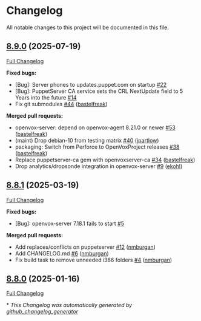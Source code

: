# Changelog

All notable changes to this project will be documented in this file.

## [8.9.0](https://github.com/openvoxproject/openvox-server/tree/8.9.0) (2025-07-19)

[Full Changelog](https://github.com/openvoxproject/openvox-server/compare/8.8.1...8.9.0)

**Fixed bugs:**

- \[Bug\]: Server phones to updates.puppet.com on startup [\#22](https://github.com/OpenVoxProject/openvox-server/issues/22)
- \[Bug\]: PuppetServer CA service sets the CRL NextUpdate field to 5 Years into the future [\#14](https://github.com/OpenVoxProject/openvox-server/issues/14)
- Fix git submodules [\#44](https://github.com/OpenVoxProject/openvox-server/pull/44) ([bastelfreak](https://github.com/bastelfreak))

**Merged pull requests:**

- openvox-server: depend on openvox-agent 8.21.0 or newer [\#53](https://github.com/OpenVoxProject/openvox-server/pull/53) ([bastelfreak](https://github.com/bastelfreak))
- \(maint\) Drop debian-10 from testing matrix [\#40](https://github.com/OpenVoxProject/openvox-server/pull/40) ([jpartlow](https://github.com/jpartlow))
- packaging: Switch from Perforce to OpenVoxProject releases [\#38](https://github.com/OpenVoxProject/openvox-server/pull/38) ([bastelfreak](https://github.com/bastelfreak))
- Replace puppetserver-ca gem with openvoxserver-ca [\#34](https://github.com/OpenVoxProject/openvox-server/pull/34) ([bastelfreak](https://github.com/bastelfreak))
- Drop analytics/dropsonde integration in openvox-server [\#9](https://github.com/OpenVoxProject/openvox-server/pull/9) ([ekohl](https://github.com/ekohl))

## [8.8.1](https://github.com/openvoxproject/openvox-server/tree/8.8.1) (2025-03-19)

[Full Changelog](https://github.com/openvoxproject/openvox-server/compare/8.8.0...8.8.1)

**Fixed bugs:**

- \[Bug\]: openvox-server 7.18.1 fails to start [\#5](https://github.com/OpenVoxProject/openvox-server/issues/5)

**Merged pull requests:**

- Add replaces/conflicts on puppetserver [\#12](https://github.com/OpenVoxProject/openvox-server/pull/12) ([nmburgan](https://github.com/nmburgan))
- Add CHANGELOG.md [\#6](https://github.com/OpenVoxProject/openvox-server/pull/6) ([nmburgan](https://github.com/nmburgan))
- Fix build task to remove unneeded i386 folders [\#4](https://github.com/OpenVoxProject/openvox-server/pull/4) ([nmburgan](https://github.com/nmburgan))

## [8.8.0](https://github.com/openvoxproject/openvox-server/tree/8.8.0) (2025-01-16)

[Full Changelog](https://github.com/openvoxproject/openvox-server/compare/8.7.0...8.8.0)



\* *This Changelog was automatically generated by [github_changelog_generator](https://github.com/github-changelog-generator/github-changelog-generator)*
